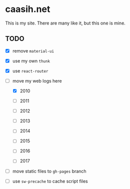 # caasih.net

This is my site. There are many like it, but this one is mine.

## TODO

  * [x] remove `material-ui`

  * [x] use my own `thunk`

  * [x] use `react-router`

  * [ ] move my web logs here

    * [x] 2010

    * [ ] 2011

    * [ ] 2012

    * [ ] 2013

    * [ ] 2014

    * [ ] 2015

    * [ ] 2016

    * [ ] 2017

  * [ ] move static files to `gh-pages` branch

  * [ ] use `sw-precache` to cache script files

